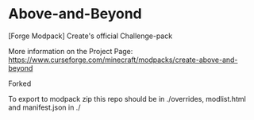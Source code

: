 # Above-and-Beyond
[Forge Modpack] Create's official Challenge-pack  

More information on the Project Page: https://www.curseforge.com/minecraft/modpacks/create-above-and-beyond

Forked

To export to modpack zip this repo should be in ./overrides, modlist.html and manifest.json in ./
